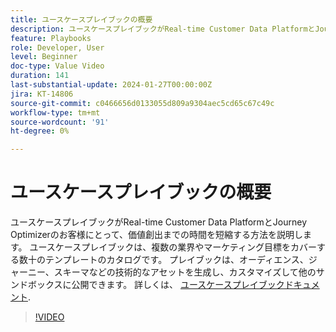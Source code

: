 ```yaml
---
title: ユースケースプレイブックの概要
description: ユースケースプレイブックがReal-time Customer Data PlatformとJourney Optimizerのお客様にとって、価値創出までの時間を短縮する方法を説明します。
feature: Playbooks
role: Developer, User
level: Beginner
doc-type: Value Video
duration: 141
last-substantial-update: 2024-01-27T00:00:00Z
jira: KT-14806
source-git-commit: c0466656d0133055d809a9304aec5cd65c67c49c
workflow-type: tm+mt
source-wordcount: '91'
ht-degree: 0%

---
```



# ユースケースプレイブックの概要

ユースケースプレイブックがReal-time Customer Data PlatformとJourney Optimizerのお客様にとって、価値創出までの時間を短縮する方法を説明します。 ユースケースプレイブックは、複数の業界やマーケティング目標をカバーする数十のテンプレートのカタログです。 プレイブックは、オーディエンス、ジャーニー、スキーマなどの技術的なアセットを生成し、カスタマイズして他のサンドボックスに公開できます。 詳しくは、 [ユースケースプレイブックドキュメント](https://experienceleague.adobe.com/docs/experience-platform/use-case-playbooks/playbooks/overview.html).

>[!VIDEO](https://video.tv.adobe.com/v/3426896/?learn=on)
